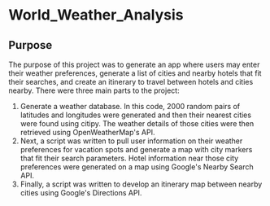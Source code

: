 # World_Weather_Analysis

## Purpose 

The purpose of this project was to generate an app where users may enter their weather preferences, generate a list of cities and nearby hotels that fit their searches, and create an itinerary to travel between hotels and cities nearby. There were three main parts to the project:
	
1. Generate a weather database. In this code, 2000 random pairs of latitudes and longitudes were generated and then their nearest cities were found using citipy. The weather details of those cities were then retrieved using OpenWeatherMap's API. 
2. Next, a script was written to pull user information on their weather preferences for vacation spots and generate a map with city markers that fit their search parameters. Hotel information near those city preferences were generated on a map using Google's Nearby Search API. 
3. Finally, a script was written to develop an itinerary map between nearby cities using Google's Directions API. 